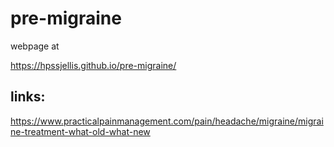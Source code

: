 # pre-migraine


webpage at 

https://hpssjellis.github.io/pre-migraine/







## links:

https://www.practicalpainmanagement.com/pain/headache/migraine/migraine-treatment-what-old-what-new

